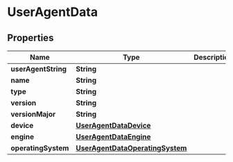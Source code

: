 

# UserAgentData


## Properties

| Name | Type | Description | Notes |
|------------ | ------------- | ------------- | -------------|
|**userAgentString** | **String** |  |  [optional] |
|**name** | **String** |  |  [optional] |
|**type** | **String** |  |  [optional] |
|**version** | **String** |  |  [optional] |
|**versionMajor** | **String** |  |  [optional] |
|**device** | [**UserAgentDataDevice**](UserAgentDataDevice.md) |  |  [optional] |
|**engine** | [**UserAgentDataEngine**](UserAgentDataEngine.md) |  |  [optional] |
|**operatingSystem** | [**UserAgentDataOperatingSystem**](UserAgentDataOperatingSystem.md) |  |  [optional] |




